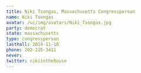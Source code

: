 ```yaml
---
title: Niki Tsongas, Massachusetts Congressperson
name: Niki Tsongas
avatar: /ui/img/avatars/Niki_Tsongas.jpg
party: democrat
state: massachusetts
type: congressperson
lasthall: 2014-11-10
phone: 202-225-3411
never: 
twitter: nikiinthehouse
---
```

